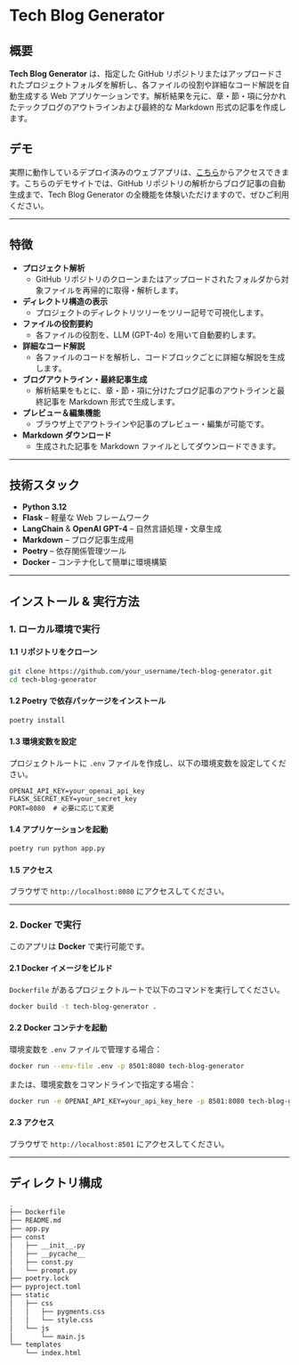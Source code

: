 # Tech Blog Generator

## 概要

**Tech Blog Generator** は、指定した GitHub リポジトリまたはアップロードされたプロジェクトフォルダを解析し、各ファイルの役割や詳細なコード解説を自動生成する Web アプリケーションです。解析結果を元に、章・節・項に分かれたテックブログのアウトラインおよび最終的な Markdown 形式の記事を作成します。

## デモ

実際に動作しているデプロイ済みのウェブアプリは、[こちら](https://www.techblog-generator.igtcons.com/)からアクセスできます。こちらのデモサイトでは、GitHub リポジトリの解析からブログ記事の自動生成まで、Tech Blog Generator の全機能を体験いただけますので、ぜひご利用ください。

---

## 特徴

- **プロジェクト解析**  
  - GitHub リポジトリのクローンまたはアップロードされたフォルダから対象ファイルを再帰的に取得・解析します。
- **ディレクトリ構造の表示**  
  - プロジェクトのディレクトリツリーをツリー記号で可視化します。
- **ファイルの役割要約**  
  - 各ファイルの役割を、LLM (GPT-4o) を用いて自動要約します。
- **詳細なコード解説**  
  - 各ファイルのコードを解析し、コードブロックごとに詳細な解説を生成します。
- **ブログアウトライン・最終記事生成**  
  - 解析結果をもとに、章・節・項に分けたブログ記事のアウトラインと最終記事を Markdown 形式で生成します。
- **プレビュー＆編集機能**  
  - ブラウザ上でアウトラインや記事のプレビュー・編集が可能です。
- **Markdown ダウンロード**  
  - 生成された記事を Markdown ファイルとしてダウンロードできます。

---

## 技術スタック

- **Python 3.12**
- **Flask** – 軽量な Web フレームワーク
- **LangChain** & **OpenAI GPT-4** – 自然言語処理・文章生成
- **Markdown** – ブログ記事生成用
- **Poetry** – 依存関係管理ツール
- **Docker** – コンテナ化して簡単に環境構築

---

## インストール & 実行方法

### 1. ローカル環境で実行
#### 1.1 リポジトリをクローン
```bash
git clone https://github.com/your_username/tech-blog-generator.git
cd tech-blog-generator
```

#### 1.2 Poetry で依存パッケージをインストール
```bash
poetry install
```

#### 1.3 環境変数を設定
プロジェクトルートに `.env` ファイルを作成し、以下の環境変数を設定してください。

```env
OPENAI_API_KEY=your_openai_api_key
FLASK_SECRET_KEY=your_secret_key
PORT=8080  # 必要に応じて変更
```

#### 1.4 アプリケーションを起動
```bash
poetry run python app.py
```

#### 1.5 アクセス
ブラウザで `http://localhost:8080` にアクセスしてください。

---

### 2. Docker で実行
このアプリは **Docker** で実行可能です。

#### 2.1 Docker イメージをビルド
`Dockerfile` があるプロジェクトルートで以下のコマンドを実行してください。

```bash
docker build -t tech-blog-generator .
```

#### 2.2 Docker コンテナを起動
環境変数を `.env` ファイルで管理する場合：
```bash
docker run --env-file .env -p 8501:8080 tech-blog-generator
```

または、環境変数をコマンドラインで指定する場合：
```bash
docker run -e OPENAI_API_KEY=your_api_key_here -p 8501:8080 tech-blog-generator
```

#### 2.3 アクセス
ブラウザで `http://localhost:8501` にアクセスしてください。

---

## ディレクトリ構成
```bash
.
├── Dockerfile
├── README.md
├── app.py
├── const
│   ├── __init__.py
│   ├── __pycache__
│   ├── const.py
│   └── prompt.py
├── poetry.lock
├── pyproject.toml
├── static
│   ├── css
│   │   ├── pygments.css
│   │   └── style.css
│   └── js
│       └── main.js
└── templates
    └── index.html
```

<!-- 以降はテンプレだが不使用のためコメントアウト -->
<!--
---

## 貢献方法
バグ報告や機能改善の Pull Request を歓迎します。Issue や Pull Request を通じてご意見・ご要望をお寄せください。

---

## ライセンス
このプロジェクトは [MIT License](LICENSE) の下で公開されています。

---

## お問い合わせ
ご質問やご意見がありましたら、[your_email@example.com](mailto:your_email@example.com) までご連絡ください。
-->

<!-- autopep8実行コマンドメモ -->
<!-- poetry run autopep8 --in-place --aggressive --aggressive --recursive . -->